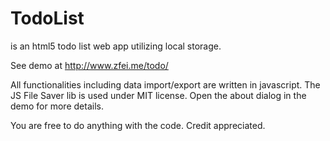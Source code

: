 TodoList
========

is an html5 todo list web app utilizing local storage.

See demo at http://www.zfei.me/todo/

All functionalities including data import/export are written in javascript. The JS File Saver lib is used under MIT license.
Open the about dialog in the demo for more details.

You are free to do anything with the code. Credit appreciated.
